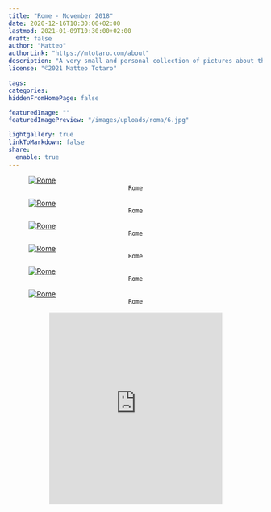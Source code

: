 ```yaml
---
title: "Rome - November 2018"
date: 2020-12-16T10:30:00+02:00
lastmod: 2021-01-09T10:30:00+02:00
draft: false
author: "Matteo"
authorLink: "https://mtotaro.com/about"
description: "A very small and personal collection of pictures about this magical city"
license: "©2021 Matteo Totaro"

tags:
categories:
hiddenFromHomePage: false

featuredImage: ""
featuredImagePreview: "/images/uploads/roma/6.jpg"

lightgallery: true
linkToMarkdown: false
share:
  enable: true
---
```


 <div class="container-fluid">
     <div class="ratio-box fade-box">
        <figure>
            <a class="lightgallery" 
               href=/images/uploads/roma/1HD.jpg
               title="Rome"
               data-thumbnail=/images/uploads/roma/1.jpg              
               data-sub-html="Rome"> <!--- in order to show on pinterest my images, src must be linked to images, no javascript or processing (svg) involved-->
                   <img class="lazyload blur-up"
                        src=/images/uploads/roma/1.jpg
                        data-src=/images/uploads/roma/1HD.jpg
                        data-sizes=auto
                        alt="Rome"></a>
              <figcaption class=image-caption style="text-align:center">
                <code>Rome</code>
              </figcaption>
         </figure>
        <figure>
            <a class="lightgallery" 
               href=/images/uploads/roma/2HD.jpg
               title="Rome"
               data-thumbnail=/images/uploads/roma/2.jpg              
               data-sub-html="Rome">
                   <img class="lazyload blur-up"
                        data-pin-media=/images/uploads/roma/2HD.jpg
                        data-src=/images/uploads/roma/2HD.jpg
                        data-sizes=auto
                        alt="Rome" nopin></a>
              <figcaption class=image-caption style="text-align:center">
                <code>Rome</code>
              </figcaption>
         </figure>
        <figure>
            <a class="lightgallery" 
               href=/images/uploads/roma/3HD.jpg
               title="Rome"
               data-thumbnail=/images/uploads/roma/3.jpg              
               data-sub-html="Rome">
                   <img class="lazyload blur-up"
                        src=/svg/loading/normal.svg
                        data-src=/images/uploads/roma/3HD.jpg
                        data-sizes=auto
                        alt="Rome"></a>
              <figcaption class=image-caption style="text-align:center">
                <code>Rome</code>
              </figcaption>
         </figure>
        <figure>
            <a class="lightgallery" 
               href=/images/uploads/roma/4HD.jpg
               title="Rome"
               data-thumbnail=/images/uploads/roma/4.jpg              
               data-sub-html="Rome">
                   <img class="lazyload blur-up"
                        src=/svg/loading/normal.svg
                        data-src=/images/uploads/roma/4HD.jpg
                        data-sizes=auto
                        alt="Rome"></a>
              <figcaption class=image-caption style="text-align:center">
                <code>Rome</code>
              </figcaption>
         </figure>
        <figure>
            <a class="lightgallery" 
               href=/images/uploads/roma/5HD.jpg
               title="Rome"
               data-thumbnail=/images/uploads/roma/5.jpg              
               data-sub-html="Rome">
                   <img class="lazyload blur-up"
                        src=/svg/loading/normal.svg
                        data-src=/images/uploads/roma/5HD.jpg
                        data-sizes=auto
                        alt="Rome"></a>
              <figcaption class=image-caption style="text-align:center">
                <code>Rome</code>
              </figcaption>
         </figure>
        <figure>
            <a class="lightgallery" 
               href=/images/uploads/roma/6HD.jpg
               title="Rome"
               data-thumbnail=/images/uploads/roma/6.jpg              
               data-sub-html="Rome">
                   <img class="lazyload blur-up"
                        src=/svg/loading/normal.svg
                        data-src=/images/uploads/roma/6HD.jpg
                        data-sizes=auto
                        alt="Rome"></a>
              <figcaption class=image-caption style="text-align:center">
                <code>Rome</code>
              </figcaption>
         </figure>
        <iframe style="display: block; margin: auto;" src="https://open.spotify.com/embed/track/3AlvS0vW8hpC1q6wMLlMym" width="343" height="380" frameborder="0" allowtransparency="true" allow="encrypted-media"></iframe>
     </div>
</div>